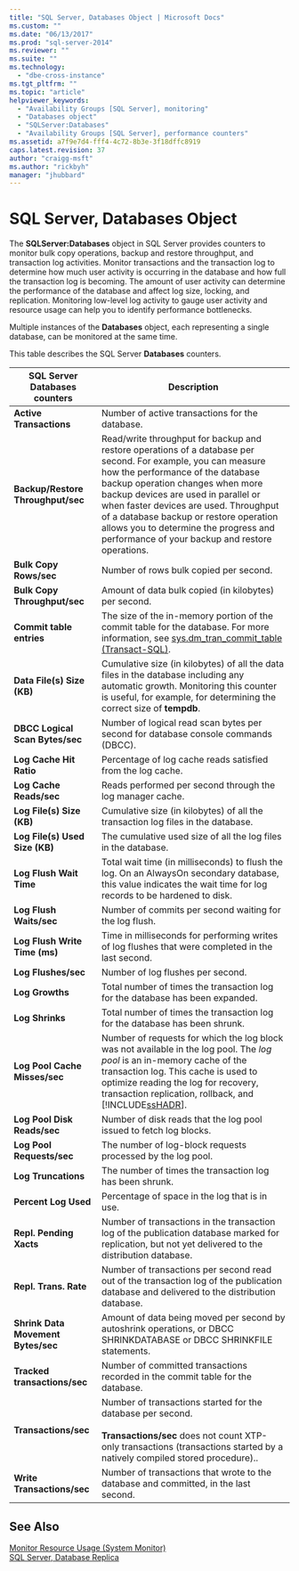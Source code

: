 ```yaml
---
title: "SQL Server, Databases Object | Microsoft Docs"
ms.custom: ""
ms.date: "06/13/2017"
ms.prod: "sql-server-2014"
ms.reviewer: ""
ms.suite: ""
ms.technology: 
  - "dbe-cross-instance"
ms.tgt_pltfrm: ""
ms.topic: "article"
helpviewer_keywords: 
  - "Availability Groups [SQL Server], monitoring"
  - "Databases object"
  - "SQLServer:Databases"
  - "Availability Groups [SQL Server], performance counters"
ms.assetid: a7f9e7d4-fff4-4c72-8b3e-3f18dffc8919
caps.latest.revision: 37
author: "craigg-msft"
ms.author: "rickbyh"
manager: "jhubbard"
---
```

# SQL Server, Databases Object
  The **SQLServer:Databases** object in SQL Server provides counters to monitor bulk copy operations, backup and restore throughput, and transaction log activities. Monitor transactions and the transaction log to determine how much user activity is occurring in the database and how full the transaction log is becoming. The amount of user activity can determine the performance of the database and affect log size, locking, and replication. Monitoring low-level log activity to gauge user activity and resource usage can help you to identify performance bottlenecks.  
  
 Multiple instances of the **Databases** object, each representing a single database, can be monitored at the same time.  
  
 This table describes the SQL Server **Databases** counters.  
  
|SQL Server Databases counters|Description|  
|-----------------------------------|-----------------|  
|**Active Transactions**|Number of active transactions for the database.|  
|**Backup/Restore Throughput/sec**|Read/write throughput for backup and restore operations of a database per second. For example, you can measure how the performance of the database backup operation changes when more backup devices are used in parallel or when faster devices are used. Throughput of a database backup or restore operation allows you to determine the progress and performance of your backup and restore operations.|  
|**Bulk Copy Rows/sec**|Number of rows bulk copied per second.|  
|**Bulk Copy Throughput/sec**|Amount of data bulk copied (in kilobytes) per second.|  
|**Commit table entries**|The size of the in-memory portion of the commit table for the database. For more information, see [sys.dm_tran_commit_table &#40;Transact-SQL&#41;](../Topic/sys.dm_tran_commit_table%20\(Transact-SQL\).md).|  
|**Data File(s) Size (KB)**|Cumulative size (in kilobytes) of all the data files in the database including any automatic growth. Monitoring this counter is useful, for example, for determining the correct size of **tempdb**.|  
|**DBCC Logical Scan Bytes/sec**|Number of logical read scan bytes per second for database console commands (DBCC).|  
|**Log Cache Hit Ratio**|Percentage of log cache reads satisfied from the log cache.|  
|**Log Cache Reads/sec**|Reads performed per second through the log manager cache.|  
|**Log File(s) Size (KB)**|Cumulative size (in kilobytes) of all the transaction log files in the database.|  
|**Log File(s) Used Size (KB)**|The cumulative used size of all the log files in the database.|  
|**Log Flush Wait Time**|Total wait time (in milliseconds) to flush the log. On an AlwaysOn secondary database, this value indicates the wait time for log records to be hardened to disk.|  
|**Log Flush Waits/sec**|Number of commits per second waiting for the log flush.|  
|**Log Flush Write Time (ms)**|Time in milliseconds for performing writes of log flushes that were completed in the last second.|  
|**Log Flushes/sec**|Number of log flushes per second.|  
|**Log Growths**|Total number of times the transaction log for the database has been expanded.|  
|**Log Shrinks**|Total number of times the transaction log for the database has been shrunk.|  
|**Log Pool Cache Misses/sec**|Number of requests for which the log block was not available in the log pool. The *log pool* is an in-memory cache of the transaction log. This cache is used to optimize reading the log for recovery, transaction replication, rollback, and [!INCLUDE[ssHADR](../../includes/sshadr-md.md)].|  
|**Log Pool Disk Reads/sec**|Number of disk reads that the log pool issued to fetch log blocks.|  
|**Log Pool Requests/sec**|The number of log-block requests processed by the log pool.|  
|**Log Truncations**|The number of times the transaction log has been shrunk.|  
|**Percent Log Used**|Percentage of space in the log that is in use.|  
|**Repl. Pending Xacts**|Number of transactions in the transaction log of the publication database marked for replication, but not yet delivered to the distribution database.|  
|**Repl. Trans. Rate**|Number of transactions per second read out of the transaction log of the publication database and delivered to the distribution database.|  
|**Shrink Data Movement Bytes/sec**|Amount of data being moved per second by autoshrink operations, or DBCC SHRINKDATABASE or DBCC SHRINKFILE statements.|  
|**Tracked transactions/sec**|Number of committed transactions recorded in the commit table for the database.|  
|**Transactions/sec**|Number of transactions started for the database per second.<br /><br /> **Transactions/sec** does not count XTP-only transactions (transactions started by a natively compiled stored procedure)..|  
|**Write Transactions/sec**|Number of transactions that wrote to the database and committed, in the last second.|  
  
## See Also  
 [Monitor Resource Usage &#40;System Monitor&#41;](../../2014/database-engine/monitor-resource-usage-system-monitor.md)   
 [SQL Server, Database Replica](../../2014/database-engine/sql-server-database-replica.md)  
  
  